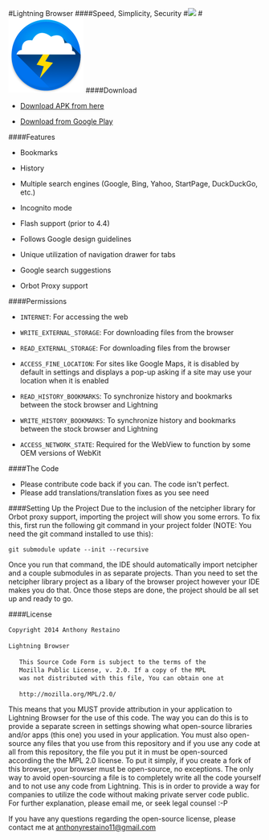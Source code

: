 #Lightning Browser
####Speed, Simplicity, Security
#![](https://travis-ci.org/anthonycr/Lightning-Browser.svg?branch=master)
#![](ic_launcher_small.png)
####Download
* [Download APK from here](https://github.com/anthonycr/Lightning-Browser/releases)

* [Download from Google Play](https://play.google.com/store/apps/details?id=acr.browser.barebones)


####Features
* Bookmarks

* History

* Multiple search engines (Google, Bing, Yahoo, StartPage, DuckDuckGo, etc.)

* Incognito mode

* Flash support (prior to 4.4)

* Follows Google design guidelines

* Unique utilization of navigation drawer for tabs

* Google search suggestions

* Orbot Proxy support

####Permissions

* ````INTERNET````: For accessing the web

* ````WRITE_EXTERNAL_STORAGE````: For downloading files from the browser

* ````READ_EXTERNAL_STORAGE````: For downloading files from the browser

* ````ACCESS_FINE_LOCATION````: For sites like Google Maps, it is disabled by default in settings and displays a pop-up asking if a site may use your location when it is enabled

* ````READ_HISTORY_BOOKMARKS````: To synchronize history and bookmarks between the stock browser and Lightning

* ````WRITE_HISTORY_BOOKMARKS````: To synchronize history and bookmarks between the stock browser and Lightning

* ````ACCESS_NETWORK_STATE````: Required for the WebView to function by some OEM versions of WebKit

####The Code
* Please contribute code back if you can. The code isn't perfect.
* Please add translations/translation fixes as you see need

####Setting Up the Project
Due to the inclusion of the netcipher library for Orbot proxy support, importing the project will show you some errors. To fix this, first run the following git command in your project folder (NOTE: You need the git command installed to use this):
````
git submodule update --init --recursive
````
Once you run that command, the IDE should automatically import netcipher and a couple submodules in as separate projects. Than you need to set the netcipher library project as a libary of the browser project however your IDE makes you do that. Once those steps are done, the project should be all set up and ready to go.

####License
````
Copyright 2014 Anthony Restaino

Lightning Browser

   This Source Code Form is subject to the terms of the 
   Mozilla Public License, v. 2.0. If a copy of the MPL 
   was not distributed with this file, You can obtain one at 
   
   http://mozilla.org/MPL/2.0/
````
This means that you MUST provide attribution in your application to Lightning Browser for the use of this code. The way you can do this is to provide a separate screen in settings showing what open-source libraries and/or apps (this one) you used in your application. You must also open-source any files that you use from this repository and if you use any code at all from this repository, the file you put it in must be open-sourced according the the MPL 2.0 license. To put it simply, if you create a fork of this browser, your browser must be open-source, no exceptions. The only way to avoid open-sourcing a file is to completely write all the code yourself and to not use any code from Lightning. This is in order to provide a way for companies to utilize the code without making private server code public. For further explanation, please email me, or seek legal counsel :-P

If you have any questions regarding the open-source license, please contact me at [anthonyrestaino11@gmail.com](mailto:anthonyrestaino11@gmail.com)
